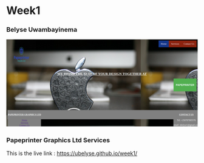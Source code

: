 # Week1

### Belyse Uwambayinema

![Belyse Uwambayinema](images/websitescreen.png)

### Papeprinter Graphics Ltd Services

This is the live link : https://ubelyse.github.io/week1/